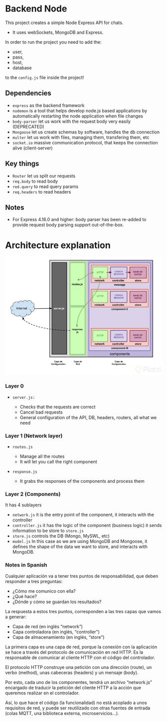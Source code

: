 # Backend Node

This project creates a simple Node Express API for chats.

- It uses webSockets, MongoDB and Express.

In order to run the project you need to add the:

- user,
- pass,
- host,
- database

to the `config.js` file inside the project!

## Dependencies

- `express` as the backend framework
- `nodemon` is a tool that helps develop node.js based applications by automatically restarting the node application when file changes
- `body-parser` let us work with the request body very easily (DEPRECATED)
- `Mongoose` let us create schemas by software, handles the db connection
- `multer` let us work with files, managing them, transfering them, etc
- `socket.io` massive communication protocol, that keeps the connection alive (client-server)

## Key things

- `Router` let us split our requests
- `req.body` to read body
- `red.query` to read query params
- `req.headers` to read headers

## Notes

- For Express 4.16.0 and higher: body parser has been re-added to provide request body parsing support out-of-the-box.

# Architecture explanation

<img src="./architecture.webp" alt="Architecture"/>

### Layer 0

- `server.js:`

  - Checks that the requests are correct
  - Cancel bad requests
  - General configuration of the API, DB, headers, routers, all what we need

### Layer 1 (Network layer)

- `routes.js`

  - Manage all the routes
  - It will let you call the right component

- `response.js`
  - It grabs the responses of the components and process them

### Layer 2 (Components)

It has 4 sublayers

- `network.js` it is the entry point of the component, it interacts with the controller
- `controller.js` it has the logic of the component (business logic) it sends information to be store to `store.js`
- `store.js` controls the DB (Mongo, MySWL, etc)
- `model.js` In this case as we are using MongoDB and Mongoose, it defines the shape of the data we want to store, and interacts with MongoDB.

### Notes in Spanish

Cualquier aplicación va a tener tres puntos de responsabilidad, que deben responder a tres preguntas:

- ¿Cómo me comunico con ella?
- ¿Qué hace?
- ¿Dónde y cómo se guardan los resultados?

La respuesta a estos tres puntos, corresponden a las tres capas que vamos a generar:

- Capa de red (en inglés “network”)
- Capa controladora (en inglés, “controller”)
- Capa de almacenamiento (en inglés, “store”)

La primera capa es una capa de red, porque la conexión con la aplicación se hace a través del protocolo de comunicación en red HTTP. Es la responsable de comunicar al cliente HTTP con el código del controlador.

El protocolo HTTP construye una petición con una dirección (route), un verbo (method), unas cabeceras (headers) y un mensaje (body).

Por esto, cada uno de los componentes, tendrá un archivo “network.js” encargado de traducir la petición del cliente HTTP a la acción que queremos realizar en el controlador.

Así, lo que hace el código (la funcionalidad) no está acoplado a unos requisitos de red, y puede ser reutilizado con otras fuentes de entrada (colas MQTT, una biblioteca externa, microservicios…).
